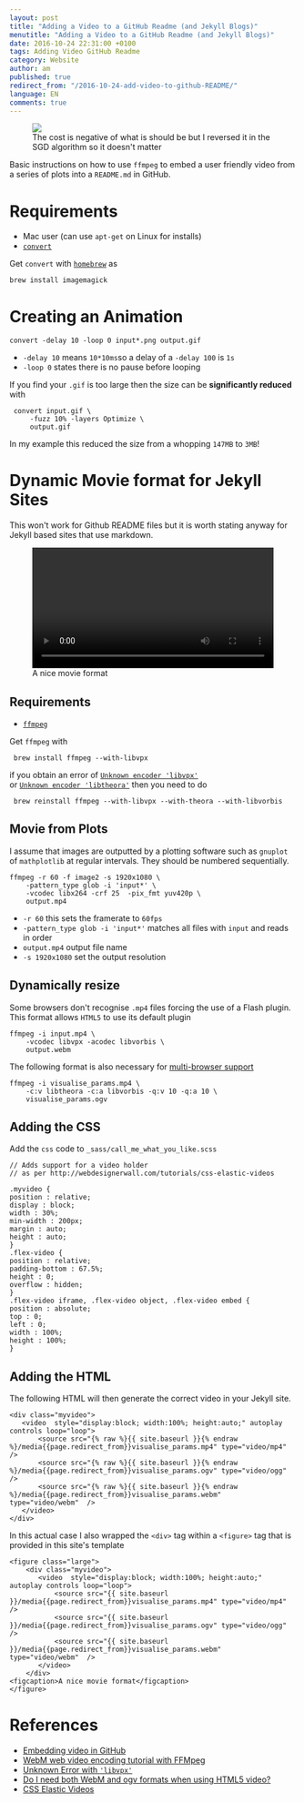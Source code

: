 ```yaml
---
layout: post
title: "Adding a Video to a GitHub Readme (and Jekyll Blogs)"
menutitle: "Adding a Video to a GitHub Readme (and Jekyll Blogs)"
date: 2016-10-24 22:31:00 +0100
tags: Adding Video GitHub Readme
category: Website
author: am
published: true
redirect_from: "/2016-10-24-add-video-to-github-README/"
language: EN
comments: true
---
```


<figure>
   <img src="{{ site.baseurl }}/media{{page.redirect_from}}visualise_params.gif"/>
   <figcaption>The cost is negative of what is should be but I reversed it in the SGD algorithm so it doesn't matter</figcaption>
</figure>

Basic instructions on how to use `ffmpeg` to embed a user friendly video from a series of
plots into a `README.md` in GitHub.

# Requirements
  - Mac user (can use `apt-get` on Linux for installs)
  - [`convert`](http://www.imagemagick.org/script/convert.php)
 
Get `convert` with [`homebrew`](http://brew.sh/) as

    brew install imagemagick

# Creating an Animation

    convert -delay 10 -loop 0 input*.png output.gif

 - `-delay 10` means `10*10ms`so a delay of a `-delay 100` is `1s`
 - `-loop 0` states there is no pause before looping
 
 If you find your `.gif` is too large then the size can be **significantly reduced** with
 
     convert input.gif \
         -fuzz 10% -layers Optimize \
         output.gif

In my example this reduced the size from a whopping `147MB` to `3MB`!

# Dynamic Movie format for Jekyll Sites
This won't work for Github README files but it is worth stating anyway for Jekyll based sites 
that use markdown.

<figure class="large">
    <div class="myvideo">
       <video  style="display:block; width:100%; height:auto;" autoplay controls loop="loop">
           <source src="{{ site.baseurl }}/media{{page.redirect_from}}visualise_params.mp4" type="video/mp4" />
           <source src="{{ site.baseurl }}/media{{page.redirect_from}}visualise_params.ogv" type="video/ogg" />
           <source src="{{ site.baseurl }}/media{{page.redirect_from}}visualise_params.webm"  type="video/webm"  />
       </video>
    </div>
<figcaption>A nice movie format</figcaption>
</figure>

## Requirements

 - [`ffmpeg`](https://www.ffmpeg.org/)

Get `ffmpeg` with

     brew install ffmpeg --with-libvpx

 if you obtain an error of [`Unknown encoder 'libvpx'`](http://stackoverflow.com/q/11003420/4013571)  
 or [`Unknown encoder 'libtheora'`]() then  you need to do

     brew reinstall ffmpeg --with-libvpx --with-theora --with-libvorbis

## Movie from Plots
I assume that images are outputted by a plotting software such as `gnuplot` of `mathplotlib`
at regular intervals. They should be numbered sequentially.

    ffmpeg -r 60 -f image2 -s 1920x1080 \
        -pattern_type glob -i 'input*' \
        -vcodec libx264 -crf 25  -pix_fmt yuv420p \
        output.mp4

 - `-r 60` this sets the framerate to `60fps`
 - `-pattern_type glob -i 'input*'` matches all files with `input` and reads in order
 - `output.mp4` output file name
 - `-s 1920x1080` set the output resolution

## Dynamically resize
Some browsers don't recognise `.mp4` files forcing the use of a Flash plugin. This format 
allows `HTML5` to use its default plugin

    ffmpeg -i input.mp4 \
        -vcodec libvpx -acodec libvorbis \
        output.webm

The following format is also necessary for [multi-browser support](http://stackoverflow.com/a/11188058/4013571)

    ffmpeg -i visualise_params.mp4 \
        -c:v libtheora -c:a libvorbis -q:v 10 -q:a 10 \
        visualise_params.ogv

## Adding the CSS
Add the `css` code to `_sass/call_me_what_you_like.scss`

<pre class="line-numbers language-css"><code>// Adds support for a video holder
// as per http://webdesignerwall.com/tutorials/css-elastic-videos

.myvideo {
position : relative;
display : block;
width : 30%;
min-width : 200px;
margin : auto;
height : auto;
}
.flex-video {
position : relative;
padding-bottom : 67.5%;
height : 0;
overflow : hidden;
}
.flex-video iframe, .flex-video object, .flex-video embed {
position : absolute;
top : 0;
left : 0;
width : 100%;
height : 100%;
}
</code></pre>

## Adding the HTML
The following HTML will then generate the correct video in your Jekyll site. 

<pre class="line-numbers language-html"><code>&lt;div class="myvideo"&gt;
   &lt;video  style="display:block; width:100%; height:auto;" autoplay controls loop="loop"&gt;
       &lt;source src="{% raw %}{{ site.baseurl }}{% endraw %}/media{{page.redirect_from}}visualise_params.mp4" type="video/mp4" /&gt;
       &lt;source src="{% raw %}{{ site.baseurl }}{% endraw %}/media{{page.redirect_from}}visualise_params.ogv" type="video/ogg" /&gt;
       &lt;source src="{% raw %}{{ site.baseurl }}{% endraw %}/media{{page.redirect_from}}visualise_params.webm"  type="video/webm"  /&gt;
   &lt;/video&gt;
&lt;/div&gt;</code></pre>

In this actual case I also wrapped the `<div>` tag within a `<figure>` tag that is provided in this
site's template

<pre class="line-numbers language-html"><code>&lt;figure class="large"&gt;
    &lt;div class="myvideo"&gt;
       &lt;video  style="display:block; width:100%; height:auto;" autoplay controls loop="loop"&gt;
           &lt;source src="{{ site.baseurl }}/media{{page.redirect_from}}visualise_params.mp4" type="video/mp4" /&gt;
           &lt;source src="{{ site.baseurl }}/media{{page.redirect_from}}visualise_params.ogv" type="video/ogg" /&gt;
           &lt;source src="{{ site.baseurl }}/media{{page.redirect_from}}visualise_params.webm"  type="video/webm"  /&gt;
       &lt;/video&gt;
    &lt;/div&gt;
&lt;figcaption&gt;A nice movie format&lt;/figcaption&gt;
&lt;/figure&gt;</code></pre>

# References

 - [Embedding video in GitHub](https://github.com/etianen/html5media/wiki/embedding-video)
 - [WebM web video encoding tutorial with FFMpeg](https://www.virag.si/2012/01/webm-web-video-encoding-tutorial-with-ffmpeg-0-9/)
 - [Unknown Error with `'libvpx'`](http://stackoverflow.com/q/11003420/4013571)
 - [Do I need both WebM and ogv formats when using HTML5 video?](http://stackoverflow.com/q/11187316/4013571)
 - [CSS Elastic Videos](http://webdesignerwall.com/tutorials/css-elastic-videos)